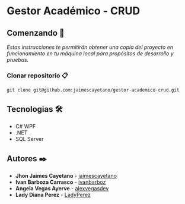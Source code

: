 # Gestor Académico - CRUD

## Comenzando 🚀

_Estas instrucciones te permitirán obtener una copia del proyecto en funcionamiento en tu máquina local para propósitos de desarrollo y pruebas._

### Clonar repositorio 📋

```
git clone git@github.com:jaimescayetano/gestor-academico-crud.git
```

## Tecnologias 🛠️

* C# WPF
* .NET
* SQL Server

## Autores ✒️

* **Jhon Jaimes Cayetano** - [jaimescayetano](https://github.com/jaimescayetano)
* **Ivan Barboza Carrasco** - [ivanbarboz](https://github.com/ivanbarboz)
* **Angela Vegas Ayerve** - [alexvegasdev](https://github.com/alexvegasdev)
* **Lady Diana Perez** - [LadyPerez](https://github.com/LadyPerez)
